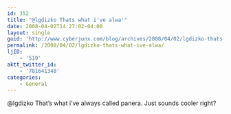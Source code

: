 ```yaml
---
id: 352
title: "@lgdizko Thats what i've alwa'"
date: 2008-04-02T14:27:02-04:00
layout: single
guid: 'http://www.cyberjunx.com/blog/archives/2008/04/02/lgdizko-thats-what-ive-alwa/'
permalink: /2008/04/02/lgdizko-thats-what-ive-alwa/
ljID:
    - '519'
aktt_twitter_id:
    - '781641348'
categories:
    - General
---
```


@lgdizko That’s what i’ve always called panera. Just sounds cooler right?